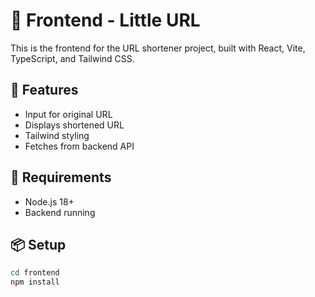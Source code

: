 # 🎨 Frontend - Little URL

This is the frontend for the URL shortener project, built with React, Vite, TypeScript, and Tailwind CSS.

## 🌟 Features

- Input for original URL
- Displays shortened URL
- Tailwind styling
- Fetches from backend API

## 🧪 Requirements

- Node.js 18+
- Backend running

## 📦 Setup

```bash
cd frontend
npm install
```
